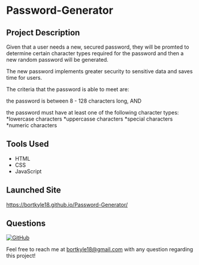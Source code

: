 # Password-Generator

## Project Description

Given that a user needs a new, secured password, they will be promted to determine certain character types required for the password and then a new random password will be generated.

The new password implements greater security to sensitive data and saves time for users.

The criteria that the password is able to meet are:

the password is between 8 - 128 characters long, AND

the password must have at least one of the following character types:
*lowercase characters
*uppercasse characters
*special characters
*numeric characters

## Tools Used

- HTML
- CSS
- JavaScript

## Launched Site

https://bortkyle18.github.io/Password-Generator/

## Questions

[![GitHub](https://img.shields.io/badge/My%20GitHub-Click%20Here!-blueviolet?style=plastic&logo=GitHub)](https://github.com/bortkyle18) 

Feel free to reach me at bortkyle18@gmail.com with any question regarding this project!
